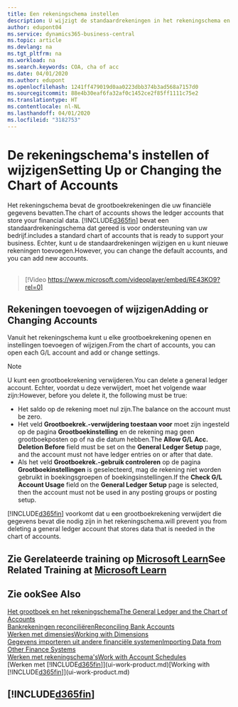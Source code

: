 ```yaml
---
title: Een rekeningschema instellen
description: U wijzigt de standaardrekeningen in het rekeningschema en u kunt nieuwe rekeningen toevoegen.
author: edupont04
ms.service: dynamics365-business-central
ms.topic: article
ms.devlang: na
ms.tgt_pltfrm: na
ms.workload: na
ms.search.keywords: COA, cha of acc
ms.date: 04/01/2020
ms.author: edupont
ms.openlocfilehash: 1241ff479019d0aa0223dbb374b3ad568a7157d0
ms.sourcegitcommit: 88e4b30eaf6fa32af0c1452ce2f85ff1111c75e2
ms.translationtype: HT
ms.contentlocale: nl-NL
ms.lasthandoff: 04/01/2020
ms.locfileid: "3182753"
---
```

# <a name="setting-up-or-changing-the-chart-of-accounts"></a><span data-ttu-id="7d0a6-103">De rekeningschema's instellen of wijzigen</span><span class="sxs-lookup"><span data-stu-id="7d0a6-103">Setting Up or Changing the Chart of Accounts</span></span>
<span data-ttu-id="7d0a6-104">Het rekeningschema bevat de grootboekrekeningen die uw financiële gegevens bevatten.</span><span class="sxs-lookup"><span data-stu-id="7d0a6-104">The chart of accounts shows the ledger accounts that store your financial data.</span></span> [!INCLUDE[d365fin](includes/d365fin_md.md)] <span data-ttu-id="7d0a6-105">bevat een standaardrekeningschema dat gereed is voor ondersteuning van uw bedrijf.</span><span class="sxs-lookup"><span data-stu-id="7d0a6-105">includes a standard chart of accounts that is ready to support your business.</span></span>
<span data-ttu-id="7d0a6-106">Echter, kunt u de standaardrekeningen wijzigen en u kunt nieuwe rekeningen toevoegen.</span><span class="sxs-lookup"><span data-stu-id="7d0a6-106">However, you can change the default accounts, and you can add new accounts.</span></span>
<br><br>  

> [!Video https://www.microsoft.com/videoplayer/embed/RE43KO9?rel=0]


## <a name="adding-or-changing-accounts"></a><span data-ttu-id="7d0a6-107">Rekeningen toevoegen of wijzigen</span><span class="sxs-lookup"><span data-stu-id="7d0a6-107">Adding or Changing Accounts</span></span>
<span data-ttu-id="7d0a6-108">Vanuit het rekeningschema kunt u elke grootboekrekening openen en instellingen toevoegen of wijzigen.</span><span class="sxs-lookup"><span data-stu-id="7d0a6-108">From the chart of accounts, you can open each G/L account and add or change settings.</span></span>

> [!NOTE]  
>   <span data-ttu-id="7d0a6-109">U kunt een grootboekrekening verwijderen.</span><span class="sxs-lookup"><span data-stu-id="7d0a6-109">You can delete a general ledger account.</span></span> <span data-ttu-id="7d0a6-110">Echter, voordat u deze verwijdert, moet het volgende waar zijn:</span><span class="sxs-lookup"><span data-stu-id="7d0a6-110">However, before you delete it, the following must be true:</span></span>  
>  
>   * <span data-ttu-id="7d0a6-111">Het saldo op de rekening moet nul zijn.</span><span class="sxs-lookup"><span data-stu-id="7d0a6-111">The balance on the account must be zero.</span></span>  
>   * <span data-ttu-id="7d0a6-112">Het veld **Grootboekrek.-verwijdering toestaan voor** moet zijn ingesteld op de pagina **Grootboekinstelling** en de rekening mag geen grootboekposten op of na die datum hebben.</span><span class="sxs-lookup"><span data-stu-id="7d0a6-112">The **Allow G/L Acc. Deletion Before** field must be set on the **General Ledger Setup** page, and the account must not have ledger entries on or after that date.</span></span>  
>   * <span data-ttu-id="7d0a6-113">Als het veld **Grootboekrek.-gebruik controleren** op de pagina **Grootboekinstellingen** is geselecteerd, mag de rekening niet worden gebruikt in boekingsgroepen of boekingsinstellingen.</span><span class="sxs-lookup"><span data-stu-id="7d0a6-113">If the **Check G/L Account Usage** field on the **General Ledger Setup** page is selected, then the account must not be used in any posting groups or posting setup.</span></span>  

[!INCLUDE[d365fin](includes/d365fin_md.md)] <span data-ttu-id="7d0a6-114">voorkomt dat u een grootboekrekening verwijdert die gegevens bevat die nodig zijn in het rekeningschema.</span><span class="sxs-lookup"><span data-stu-id="7d0a6-114">will prevent you from deleting a general ledger account that stores data that is needed in the chart of accounts.</span></span>  

## <a name="see-related-training-at-microsoft-learn"></a><span data-ttu-id="7d0a6-115">Zie Gerelateerde training op [Microsoft Learn](/learn/modules/chart-accounts-dynamics-365-business-central/index)</span><span class="sxs-lookup"><span data-stu-id="7d0a6-115">See Related Training at [Microsoft Learn](/learn/modules/chart-accounts-dynamics-365-business-central/index)</span></span>

## <a name="see-also"></a><span data-ttu-id="7d0a6-116">Zie ook</span><span class="sxs-lookup"><span data-stu-id="7d0a6-116">See Also</span></span>
[<span data-ttu-id="7d0a6-117">Het grootboek en het rekeningschema</span><span class="sxs-lookup"><span data-stu-id="7d0a6-117">The General Ledger and the Chart of Accounts</span></span>](finance-general-ledger.md)  
[<span data-ttu-id="7d0a6-118">Bankrekeningen reconciliëren</span><span class="sxs-lookup"><span data-stu-id="7d0a6-118">Reconciling Bank Accounts</span></span>](bank-manage-bank-accounts.md)  
[<span data-ttu-id="7d0a6-119">Werken met dimensies</span><span class="sxs-lookup"><span data-stu-id="7d0a6-119">Working with Dimensions</span></span>](finance-dimensions.md)  
[<span data-ttu-id="7d0a6-120">Gegevens importeren uit andere financiële systemen</span><span class="sxs-lookup"><span data-stu-id="7d0a6-120">Importing Data from Other Finance Systems</span></span>](across-import-data-configuration-packages.md)  
[<span data-ttu-id="7d0a6-121">Werken met rekeningschema's</span><span class="sxs-lookup"><span data-stu-id="7d0a6-121">Work with Account Schedules</span></span>](bi-how-work-account-schedule.md)  
<span data-ttu-id="7d0a6-122">[Werken met [!INCLUDE[d365fin](includes/d365fin_md.md)]](ui-work-product.md)</span><span class="sxs-lookup"><span data-stu-id="7d0a6-122">[Working with [!INCLUDE[d365fin](includes/d365fin_md.md)]](ui-work-product.md)</span></span>  

## [!INCLUDE[d365fin](includes/free_trial_md.md)]
